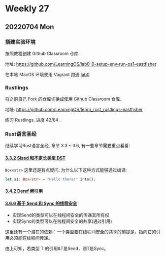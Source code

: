 # Weekly 27

## 20220704 Mon

### 搭建实验环境

按照教程创建 Github Classroom 仓库.

地址: https://github.com/LearningOS/lab0-0-setup-env-run-os1-eastfisher

在本地 MacOS 环境使用 Vagrant 跑通 [lab0](https://learningos.github.io/rust-based-os-comp2022/0setup-devel-env.html).

### Rustlings

将之前自己 Fork 的仓库切换成使用 Github Classroom 仓库.

地址: https://github.com/LearningOS/learn_rust_rustlings-eastfisher

练习 Rustlings, 进度 42/84 .

### Rust语言圣经

继续学习Rust语言圣经, 章节 3.3 ~ 3.6, 有一些章节需要重点看看:

#### [3.3.2 Sized 和不定长类型 DST](https://course.rs/advance/into-types/sized.html)

`Box<str>` 这里还是有点疑问, 为什么以下这种方式能够通过编译:

```rust
let s1: Box<str> = "Hello there!".into();
```

#### [3.4.2 Deref 解引用](https://course.rs/advance/smart-pointer/deref.html)

#### [3.6.6 基于 Send 和 Sync 的线程安全](https://course.rs/advance/concurrency-with-threads/send-sync.html)

- 实现Send的类型可以在线程间安全的传递其所有权
- 实现Sync的类型可以在线程间安全的共享(通过引用)

这里还有一个潜在的依赖：一个类型要在线程间安全的共享的前提是，指向它的引用必须能在线程间传递。

由上可知，若类型 T 的引用&T是Send，则T是Sync。
